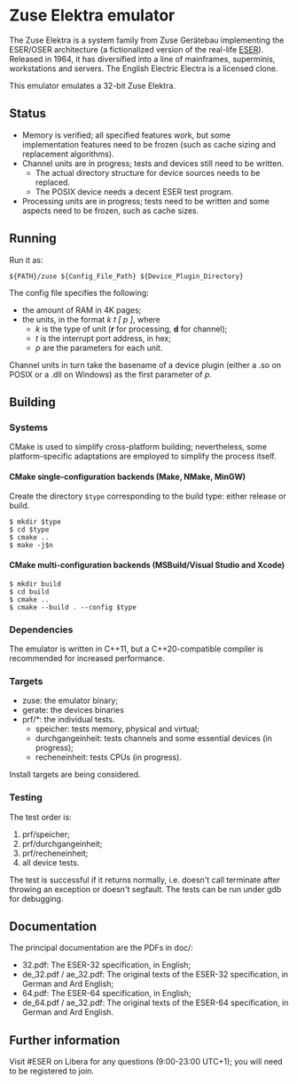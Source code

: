 # Zuse Elektra emulator
The Zuse Elektra is a system family from Zuse Gerätebau implementing the ESER/OSER architecture (a fictionalized version of the real-life [ESER](https://en.wikipedia.org/wiki/ESER)). Released in 1964, it has diversified into a line of mainframes, superminis, workstations and servers. The English Electric Electra is a licensed clone.

This emulator emulates a 32-bit Zuse Elektra.
## Status
* Memory is verified; all specified features work, but some implementation features need to be frozen (such as cache sizing and replacement algorithms).
* Channel units are in progress; tests and devices still need to be written.
  * The actual directory structure for device sources needs to be replaced.
  * The POSIX device needs a decent ESER test program.
* Processing units are in progress; tests need to be written and some aspects need to be frozen, such as cache sizes.

## Running
Run it as:

`${PATH}/zuse ${Config_File_Path} ${Device_Plugin_Directory}`

The config file specifies the following:
* the amount of RAM in 4K pages;
* the units, in the format *k t [ p ]*, where
  * *k* is the type of unit (**r** for processing, **d** for channel);
  * *t* is the interrupt port address, in hex;
  * *p* are the parameters for each unit.

Channel units in turn take the basename of a device plugin (either a .so on POSIX or a .dll on Windows) as the first parameter of *p*.

## Building
### Systems
CMake is used to simplify cross-platform building; nevertheless, some platform-specific adaptations are employed to simplify the process itself.
#### CMake single-configuration backends (Make, NMake, MinGW)
Create the directory `$type` corresponding to the build type: either release or build.
```
$ mkdir $type
$ cd $type
$ cmake ..
$ make -j$n
```

#### CMake multi-configuration backends (MSBuild/Visual Studio and Xcode)
```
$ mkdir build
$ cd build
$ cmake ..
$ cmake --build . --config $type
```


### Dependencies
The emulator is written in C++11, but a C++20-compatible compiler is recommended for increased performance.

### Targets
* zuse: the emulator binary;
* gerate: the devices binaries
* prf/*: the individual tests.
  * speicher: tests memory, physical and virtual;
  * durchgangeinheit: tests channels and some essential devices (in progress);
  * recheneinheit: tests CPUs (in progress).

Install targets are being considered.

### Testing
The test order is:
1. prf/speicher;
2. prf/durchgangeinheit;
3. prf/recheneinheit;
4. all device tests.

The test is successful if it returns normally, i.e. doesn't call terminate after throwing an exception or doesn't segfault. The tests can be run under gdb for debugging.


## Documentation
The principal documentation are the PDFs in doc/:
* 32.pdf: The ESER-32 specification, in English;
* de\_32.pdf / ae\_32.pdf: The original texts of the ESER-32 specification, in German and Ard English;
* 64.pdf: The ESER-64 specification, in English;
* de\_64.pdf / ae\_32.pdf: The original texts of the ESER-64 specification, in German and Ard English.

## Further information
Visit #ESER on Libera for any questions (9:00-23:00 UTC+1); you will need to be registered to join.
